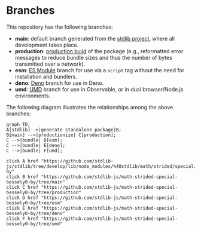 <!--

@license Apache-2.0

Copyright (c) 2022 The Stdlib Authors.

Licensed under the Apache License, Version 2.0 (the "License");
you may not use this file except in compliance with the License.
You may obtain a copy of the License at

    http://www.apache.org/licenses/LICENSE-2.0

Unless required by applicable law or agreed to in writing, software
distributed under the License is distributed on an "AS IS" BASIS,
WITHOUT WARRANTIES OR CONDITIONS OF ANY KIND, either express or implied.
See the License for the specific language governing permissions and
limitations under the License.

-->

# Branches

This repository has the following branches:

-   **main**: default branch generated from the [stdlib project][stdlib-url], where all development takes place.
-   **production**: [production build][production-url] of the package (e.g., reformatted error messages to reduce bundle sizes and thus the number of bytes transmitted over a network).
-   **esm**: [ES Module][esm-url] branch for use via a `script` tag without the need for installation and bundlers.
-   **deno**: [Deno][deno-url] branch for use in Deno.
-   **umd**: [UMD][umd-url] branch for use in Observable, or in dual browser/Node.js environments.

The following diagram illustrates the relationships among the above branches:

```mermaid
graph TD;
A[stdlib]-->|generate standalone package|B;
B[main] -->|productionize| C[production];
C -->|bundle| D[esm];
C -->|bundle| E[deno];
C -->|bundle| F[umd];

click A href "https://github.com/stdlib-js/stdlib/tree/develop/lib/node_modules/%40stdlib/math/strided/special/bessely0-by"
click B href "https://github.com/stdlib-js/math-strided-special-bessely0-by/tree/main"
click C href "https://github.com/stdlib-js/math-strided-special-bessely0-by/tree/production"
click D href "https://github.com/stdlib-js/math-strided-special-bessely0-by/tree/esm"
click E href "https://github.com/stdlib-js/math-strided-special-bessely0-by/tree/deno"
click F href "https://github.com/stdlib-js/math-strided-special-bessely0-by/tree/umd"
```

[stdlib-url]: https://github.com/stdlib-js/stdlib/tree/develop/lib/node_modules/%40stdlib/math/strided/special/bessely0-by
[production-url]: https://github.com/stdlib-js/math-strided-special-bessely0-by/tree/production
[deno-url]: https://github.com/stdlib-js/math-strided-special-bessely0-by/tree/deno
[umd-url]: https://github.com/stdlib-js/math-strided-special-bessely0-by/tree/umd
[esm-url]: https://github.com/stdlib-js/math-strided-special-bessely0-by/tree/esm